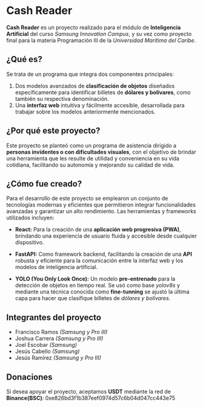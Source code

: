 # Cash Reader

**Cash Reader** es un proyecto realizado para el módulo de **Inteligencia Artificial** del curso *Samsung Innovation Campus*, y su vez como proyecto final para la materia Programación III de la *Universidad Marítima del Caribe*.

## ¿Qué es?

Se trata de un programa que integra dos componentes principales:

1. Dos modelos avanzados de **clasificación de objetos** diseñados específicamente para identificar billetes de **dólares y bolívares**, como también su respectiva denominación.
2. Una **interfaz web** intuitiva y fácilmente accesible, desarrollada para trabajar sobre los modelos anteriormente mencionados.

## ¿Por qué este proyecto?
Este proyecto se planteó como un programa de asistencia dirigido a **personas invidentes o con dificultades visuales**, con el objetivo de brindar una herramienta que les resulte de utilidad y conveniencia en su vida cotidiana, facilitando su autonomía y mejorando su calidad de vida.

## ¿Cómo fue creado?
Para el desarrollo de este proyecto se emplearon un conjunto de tecnologías modernas y eficientes que permitieron integrar funcionalidades avanzadas y garantizar un alto rendimiento. Las herramientas y frameworks utilizados incluyen:

- **React:** Para la creación de una **aplicación web progresiva (PWA)**, brindando una experiencia de usuario fluida y accesible desde cualquier dispositivo.

- **FastAPI:** Como framework backend, facilitando la creación de una **API** robusta y eficiente para la comunicación entre la interfaz web y los modelos de inteligencia artificial.

- **YOLO (You Only Look Once):**  Un modelo **pre-entrenado** para la detección de objetos en tiempo real. Se usó como base *yolov8s* y mediante una técnica conocida como **fine-tunning** se ajustó la última capa para hacer que clasifique billetes de *dólares y bolívares*.

## Integrantes del proyecto
- Francisco Ramos *(Samsung y Pro III)*
- Joshua Carrera *(Samsung y Pro III)*
- Joel Escobar  *(Samsung)*
- Jesús Cabello *(Samsung)*
- Jesús Ramírez *(Samsung y Pro III)*

## Donaciones
Si desea apoyar el proyecto, aceptamos **USDT** mediante la red de **Binance(BSC)**: 0xe826bd3f1b387eef0974d57c6b04d047cc443e75
